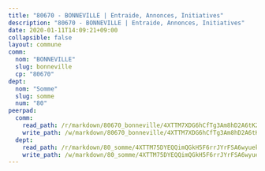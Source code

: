```yaml
---
title: "80670 - BONNEVILLE | Entraide, Annonces, Initiatives"
description: "80670 - BONNEVILLE | Entraide, Annonces, Initiatives"
date: 2020-01-11T14:09:21+09:00
collapsible: false
layout: commune
comm:
  nom: "BONNEVILLE"
  slug: bonneville
  cp: "80670"
dept:
  nom: "Somme"
  slug: somme
  num: "80"
peerpad:
  comm:
    read_path: /r/markdown/80670_bonneville/4XTTM7XDG6hCfTg3Am8hD2A6tK283E9CwBb8PiAhDjDdDgQzH
    write_path: /w/markdown/80670_bonneville/4XTTM7XDG6hCfTg3Am8hD2A6tK283E9CwBb8PiAhDjDdDgQzH-K3TgUS6HzjjUh7LrZXF5kkZCWvCwV5RugsReKUWBhBmAJYMmN2m2QHFmW6rLQUunrgXhtvABiuZvKTU7ijRECutAyXjTep1nDWCbJ3vQRw2rszEtBydUPwJCFWtocvFrJ99z8n5j
  dept:
    read_path: /r/markdown/80_somme/4XTTM75DYEQQimQGkH5F6rrJYrFSA6wyuekdgioEx7v45YjSw
    write_path: /w/markdown/80_somme/4XTTM75DYEQQimQGkH5F6rrJYrFSA6wyuekdgioEx7v45YjSw-K3TgTuB1DbUNHuFo9Fhh6JTUriPx8E5izGkmw9RSNTjUtMFPoZhqqp87szE8th3EytWSHGdhUuQUPjam8aJZh1SdH8pL3ibgUbMdNhU17kjAmSa49LMB2GjXvVwDVurE8mgce3XM
---
```


